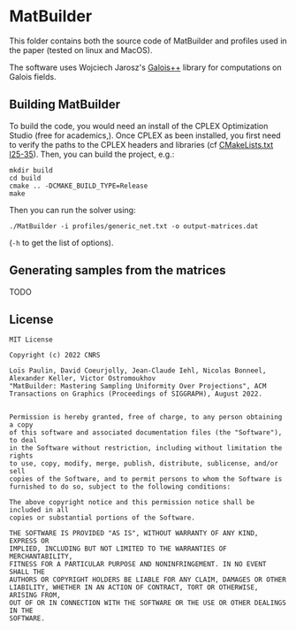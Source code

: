  # MatBuilder


 This folder contains both the source code of MatBuilder and profiles used in the paper (tested on linux and MacOS).


 The software uses Wojciech Jarosz's [Galois++](https://github.com/wkjarosz/galois) library for computations on Galois fields.


## Building MatBuilder

 To build the code, you would need an install of the CPLEX Optimization Studio (free for academics,). Once CPLEX as been installed,
 you first need to verify the paths to the CPLEX headers and libraries (cf [CMakeLists.txt l25-35](https://github.com/loispaulin/matbuilder/blob/6b8474f16bfc26d2c82fcaf6bf55e544db6706e1/CMakeLists.txt#L25-L35)).
 Then, you can build the project, e.g.:

```
mkdir build
cd build
cmake .. -DCMAKE_BUILD_TYPE=Release
make
```

Then you can run the solver using:

```
./MatBuilder -i profiles/generic_net.txt -o output-matrices.dat
```

(`-h` to get the list of options).


## Generating samples from the matrices


TODO



## License


```
MIT License

Copyright (c) 2022 CNRS

Loïs Paulin, David Coeurjolly, Jean-Claude Iehl, Nicolas Bonneel, Alexander Keller, Victor Ostromoukhov
"MatBuilder: Mastering Sampling Uniformity Over Projections", ACM Transactions on Graphics (Proceedings of SIGGRAPH), August 2022.


Permission is hereby granted, free of charge, to any person obtaining a copy
of this software and associated documentation files (the "Software"), to deal
in the Software without restriction, including without limitation the rights
to use, copy, modify, merge, publish, distribute, sublicense, and/or sell
copies of the Software, and to permit persons to whom the Software is
furnished to do so, subject to the following conditions:

The above copyright notice and this permission notice shall be included in all
copies or substantial portions of the Software.

THE SOFTWARE IS PROVIDED "AS IS", WITHOUT WARRANTY OF ANY KIND, EXPRESS OR
IMPLIED, INCLUDING BUT NOT LIMITED TO THE WARRANTIES OF MERCHANTABILITY,
FITNESS FOR A PARTICULAR PURPOSE AND NONINFRINGEMENT. IN NO EVENT SHALL THE
AUTHORS OR COPYRIGHT HOLDERS BE LIABLE FOR ANY CLAIM, DAMAGES OR OTHER
LIABILITY, WHETHER IN AN ACTION OF CONTRACT, TORT OR OTHERWISE, ARISING FROM,
OUT OF OR IN CONNECTION WITH THE SOFTWARE OR THE USE OR OTHER DEALINGS IN THE
SOFTWARE.
```
